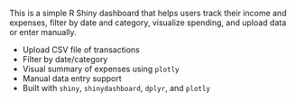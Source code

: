 

This is a simple R Shiny dashboard that helps users track their income and expenses, filter by date and category, visualize spending, and upload data or enter manually.


- Upload CSV file of transactions
- Filter by date/category
- Visual summary of expenses using `plotly`
- Manual data entry support
- Built with `shiny`, `shinydashboard`, `dplyr`, and `plotly`
